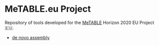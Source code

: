 # MeTABLE.eu Project

Repository of tools developed for the [MeTABLE](https://cordis.europa.eu/article/id/262237-coldadapted-proteins-boost-antifreeze-protection) Horizon 2020 EU Project 🇪🇺.

* [de novo assembly](de_novo)
